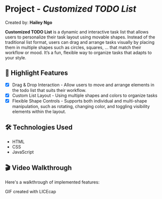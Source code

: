# Project - *Customized TODO List*

Created by: **Hailey Ngo**

**Customized TODO List** is a dynamic and interactive task list that allows users to personalize their task layout using movable shapes. Instead of the traditional list format, users can drag and arrange tasks visually by placing them in multiple shapes such as circles, squares, ... that match their workflow or mood. It’s a fun, flexible way to organize tasks that adapts to your style.


## 🚀 Highlight Features

* [X] Drag & Drop Interaction - Allow users to move and arrange elements in the todo list that suits  their workflow.
* [X] Custom List Layout - Using multiple shapes and colors to organize tasks
* [X] Flexible Shape Controls - Supports both individual and multi-shape manipulation, such as rotating, changing color, and toggling visibility elements within the layout. 

## 🛠️ Technologies Used
- HTML
- CSS
- JavaScript  

## 🎬 Video Walkthrough

Here's a walkthrough of implemented features:


<!-- Replace this with whatever GIF tool you used! -->
GIF created with LICEcap  




